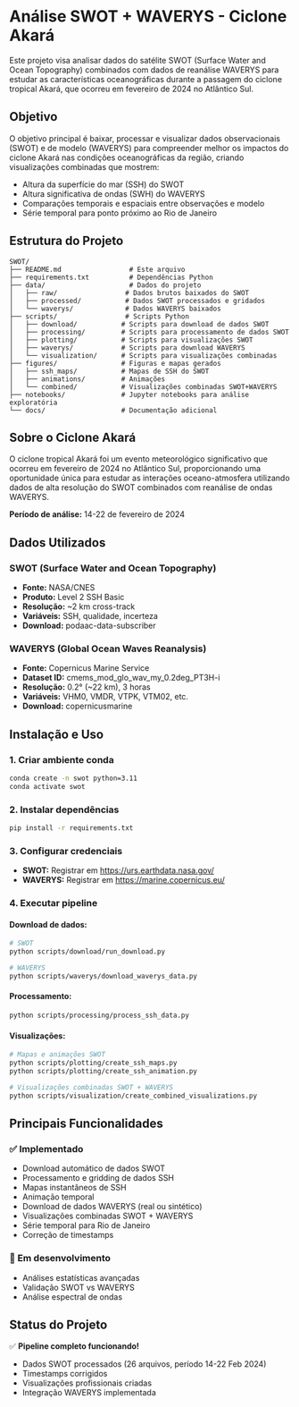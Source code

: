 # Análise SWOT + WAVERYS - Ciclone Akará

Este projeto visa analisar dados do satélite SWOT (Surface Water and Ocean Topography) combinados com dados de reanálise WAVERYS para estudar as características oceanográficas durante a passagem do ciclone tropical Akará, que ocorreu em fevereiro de 2024 no Atlântico Sul.

## Objetivo

O objetivo principal é baixar, processar e visualizar dados observacionais (SWOT) e de modelo (WAVERYS) para compreender melhor os impactos do ciclone Akará nas condições oceanográficas da região, criando visualizações combinadas que mostrem:

- Altura da superfície do mar (SSH) do SWOT
- Altura significativa de ondas (SWH) do WAVERYS  
- Comparações temporais e espaciais entre observações e modelo
- Série temporal para ponto próximo ao Rio de Janeiro

## Estrutura do Projeto

```
SWOT/
├── README.md                 # Este arquivo
├── requirements.txt          # Dependências Python
├── data/                     # Dados do projeto
│   ├── raw/                 # Dados brutos baixados do SWOT
│   ├── processed/           # Dados SWOT processados e gridados
│   └── waverys/             # Dados WAVERYS baixados
├── scripts/                 # Scripts Python
│   ├── download/           # Scripts para download de dados SWOT
│   ├── processing/         # Scripts para processamento de dados SWOT
│   ├── plotting/           # Scripts para visualizações SWOT
│   ├── waverys/            # Scripts para download WAVERYS
│   └── visualization/      # Scripts para visualizações combinadas
├── figures/                # Figuras e mapas gerados
│   ├── ssh_maps/           # Mapas de SSH do SWOT
│   ├── animations/         # Animações
│   └── combined/           # Visualizações combinadas SWOT+WAVERYS
├── notebooks/              # Jupyter notebooks para análise exploratória
└── docs/                   # Documentação adicional
```

## Sobre o Ciclone Akará

O ciclone tropical Akará foi um evento meteorológico significativo que ocorreu em fevereiro de 2024 no Atlântico Sul, proporcionando uma oportunidade única para estudar as interações oceano-atmosfera utilizando dados de alta resolução do SWOT combinados com reanálise de ondas WAVERYS.

**Período de análise:** 14-22 de fevereiro de 2024

## Dados Utilizados

### SWOT (Surface Water and Ocean Topography)
- **Fonte:** NASA/CNES
- **Produto:** Level 2 SSH Basic
- **Resolução:** ~2 km cross-track
- **Variáveis:** SSH, qualidade, incerteza
- **Download:** podaac-data-subscriber

### WAVERYS (Global Ocean Waves Reanalysis)
- **Fonte:** Copernicus Marine Service
- **Dataset ID:** cmems_mod_glo_wav_my_0.2deg_PT3H-i
- **Resolução:** 0.2° (~22 km), 3 horas
- **Variáveis:** VHM0, VMDR, VTPK, VTM02, etc.
- **Download:** copernicusmarine

## Instalação e Uso

### 1. Criar ambiente conda
```bash
conda create -n swot python=3.11
conda activate swot
```

### 2. Instalar dependências
```bash
pip install -r requirements.txt
```

### 3. Configurar credenciais
- **SWOT:** Registrar em https://urs.earthdata.nasa.gov/
- **WAVERYS:** Registrar em https://marine.copernicus.eu/

### 4. Executar pipeline

#### Download de dados:
```bash
# SWOT
python scripts/download/run_download.py

# WAVERYS 
python scripts/waverys/download_waverys_data.py
```

#### Processamento:
```bash
python scripts/processing/process_ssh_data.py
```

#### Visualizações:
```bash
# Mapas e animações SWOT
python scripts/plotting/create_ssh_maps.py
python scripts/plotting/create_ssh_animation.py

# Visualizações combinadas SWOT + WAVERYS
python scripts/visualization/create_combined_visualizations.py
```

## Principais Funcionalidades

### ✅ Implementado
- Download automático de dados SWOT
- Processamento e gridding de dados SSH
- Mapas instantâneos de SSH
- Animação temporal
- Download de dados WAVERYS (real ou sintético)
- Visualizações combinadas SWOT + WAVERYS
- Série temporal para Rio de Janeiro
- Correção de timestamps

### 🔄 Em desenvolvimento
- Análises estatísticas avançadas
- Validação SWOT vs WAVERYS
- Análise espectral de ondas

## Status do Projeto

✅ **Pipeline completo funcionando!** 
- Dados SWOT processados (26 arquivos, período 14-22 Feb 2024)
- Timestamps corrigidos 
- Visualizações profissionais criadas
- Integração WAVERYS implementada